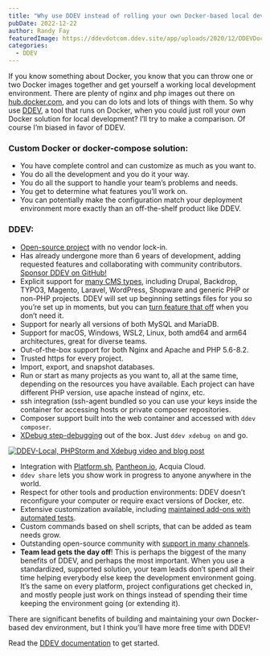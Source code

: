 ```yaml
---
title: "Why use DDEV instead of rolling your own Docker-based local dev solution?"
pubDate: 2022-12-22
author: Randy Fay
featuredImage: https://ddevdotcom.ddev.site/app/uploads/2020/12/DDEVDocker.png
categories:
  - DDEV
---
```


If you know something about Docker, you know that you can throw one or two Docker images together and get yourself a working local development environment. There are plenty of nginx and php images out there on [hub.docker.com](http://hub.docker.com), and you can do lots and lots of things with them. So why use [DDEV](https://ddev.readthedocs.io), a tool that runs on Docker, when you could just roll your own Docker solution for local development? I’ll try to make a comparison. Of course I’m biased in favor of DDEV.

### **Custom Docker or docker-compose solution:**

* You have complete control and can customize as much as you want to.
* You do all the development and you do it your way.
* You do all the support to handle your team’s problems and needs.
* You get to determine what features you’ll work on.
* You can potentially make the configuration match your deployment environment more exactly than an off-the-shelf product like DDEV.

### **DDEV:**

* [Open-source project](https://github.com/drud/ddev) with no vendor lock-in.
* Has already undergone more than 6 years of development, adding requested features and collaborating with community contributors. [Sponsor DDEV on GitHub!](https://github.com/sponsors/rfay)
* Explicit support for [many CMS types](https://ddev.readthedocs.io/en/stable/users/cli-usage/#quickstart-guides), including Drupal, Backdrop, TYPO3, Magento, Laravel, WordPress, Shopware and generic PHP or non-PHP projects. DDEV will set up beginning settings files for you so you’re set up in moments, but you can [turn feature that off](https://ddev.com/ddev-local/controlling-cms-settings-files-in-ddev-local/) when you don’t need it.
* Support for nearly all versions of both MySQL and MariaDB.
* Support for macOS, Windows, WSL2, Linux, both amd64 and arm64 architectures, great for diverse teams.
* Out-of-the-box support for both Nginx and Apache and PHP 5.6-8.2.
* Trusted https for every project.
* Import, export, and snapshot databases.
* Run or start as many projects as you want to, all at the same time, depending on the resources you have available. Each project can have different PHP version, use apache instead of nginx, etc.
* ssh integration (ssh-agent bundled so you can use your keys inside the container for accessing hosts or private composer repositories.
* Composer support built into the web container and accessed with `ddev composer`.
* [XDebug step-debugging](https://ddev.readthedocs.io/en/stable/users/step-debugging/#step-debugging-with-ddev-and-xdebug) out of the box. Just `ddev xdebug on` and go.

[![DDEV-Local, PHPStorm and Xdebug video and blog post](https://ddev.com/app/uploads/2020/12/Screen-Shot-2020-12-28-at-12.49.31-PM-1024x573.png)](https://ddev.com/ddev-local/ddev-local-phpstorm-and-xdebug-debugging/)

* Integration with [Platform.sh](https://platform.sh), [Pantheon.io](https://ddev.readthedocs.io/en/stable/users/providers/pantheon/), Acquia Cloud.
* `ddev share` lets you show work in progress to anyone anywhere in the world.
* Respect for other tools and production environments: DDEV doesn’t reconfigure your computer or require exact versions of Docker, etc.
* Extensive customization available, including [maintained add-ons with automated tests](https://ddev.readthedocs.io/en/latest/users/extend/additional-services/).
* Custom commands based on shell scripts, that can be added as team needs grow.
* Outstanding open-source community with [support in many channels](https://ddev.readthedocs.io/en/stable/#support-and-user-contributed-documentation).
* **Team lead gets the day off**! This is perhaps the biggest of the many benefits of DDEV, and perhaps the most important. When you use a standardized, supported solution, your team leads don’t spend all their time helping everybody else keep the development environment going. It’s the same on every platform, project configurations get checked in, and mostly people just work on things instead of spending their time keeping the environment going (or extending it).

There are significant benefits of building and maintaining your own Docker-based dev environment, but I think you’ll have more free time with DDEV!

Read the [DDEV documentation](https://ddev.readthedocs.io/en/stable/) to get started.
